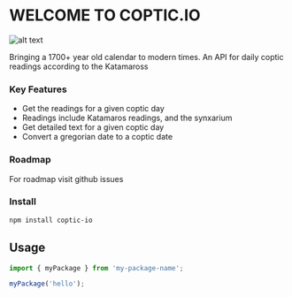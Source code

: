 # WELCOME TO COPTIC.IO

![alt text](https://upload.wikimedia.org/wikipedia/commons/7/71/Coptic_cross.svg)

Bringing a 1700+ year old calendar to modern times. An API for daily coptic readings according to the Katamaross

### Key Features

- Get the readings for a given coptic day
- Readings include Katamaros readings, and the synxarium
- Get detailed text for a given coptic day
- Convert a gregorian date to a coptic date

### Roadmap
For roadmap visit github issues

### Install

```bash
npm install coptic-io
```

## Usage

```ts
import { myPackage } from 'my-package-name';

myPackage('hello');
```

